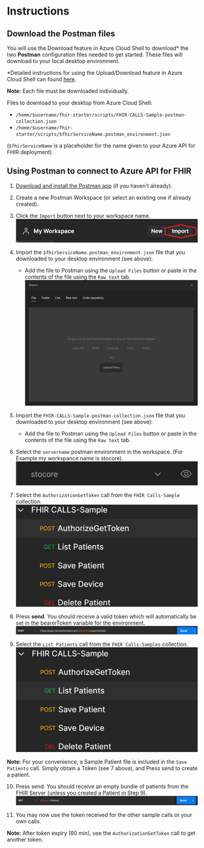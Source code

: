 # Instructions 

## Download the Postman files 
You will use the Download feature in Azure Cloud Shell to download* the two **Postman** configuration files needed to get started. These files will download to your local desktop environment.

\*Detailed instructions for using the Upload/Download feature in Azure Cloud Shell can found [here](https://docs.microsoft.com/en-us/azure/cloud-shell/using-the-shell-window#upload-and-download-files).


__Note:__ Each file must be downloaded individually. 

Files to download to your desktop from Azure Cloud Shell:
 - ```/home/$username/fhir-starter/scripts/FHIR-CALLS-Sample-postman-collection.json```
 - ```/home/$username/fhir-starter/scripts/$fhirServiceName.postman_environment.json``` 

(```$fhirServiceName``` is a placeholder for the name given to your Azure API for FHIR deployment)



## Using Postman to connect to Azure API for FHIR

1. [Download and install the Postman app](https://www.postman.com/downloads/) (if you haven't already).

2. Create a new Postman Workspace (or select an existing one if already created).

3. Click the ```Import``` button next to your workspace name. ![Import Postman](./images/postman1.png)

4. Import the ```$fhirServiceName.postman_environment.json``` file that you downloaded to your desktop environment (see above):
    + Add the file to Postman using the ```Upload Files``` button or paste in the contents of the file using the ```Raw text``` tab.
    ![Import Postman](./images/postman2.png)

5. Import the ```FHIR-CALLS-Sample-postman-collection.json``` file that you downloaded to your desktop environment (see above):
    + Add the file to Postman using the ```Upload Files``` button or paste in the contents of the file using the ```Raw text``` tab.

6. Select the ```servername``` postman environment in the workspace. (For Example my workspance name is stocore).
   ![Import Postman](./images/postman3.png)

7. Select the ```AuthorizationGetToken``` call from the ```FHIR Calls-Sample``` collection.
   ![Import Postman](./images/postman4.png)

8. Press __send__. You should receive a valid token which will automatically be set in the bearerToken variable for the environment.
   ![Import Postman](./images/postman5.png)

9. Select the ```List Patients``` call from the ```FHIR Calls-Samples``` collection.
   ![Import Postman](./images/postman6.png)

__Note:__ For your convenience, a Sample Patient file is included in the ```Save Patients``` call.  Simply obtain a Token (see 7 above), and Press send to create a patient. 

10. Press send. You should receive an empty bundle of patients from the FHIR Server (unless you created a Patient in Step 9).
   ![Import Postman](./images/postman7.png)

11. You may now use the token received for the other sample calls or your own calls.  

__Note:__ After token expiry (60 min), use the ```AuthorizationGetToken``` call to get another token.

